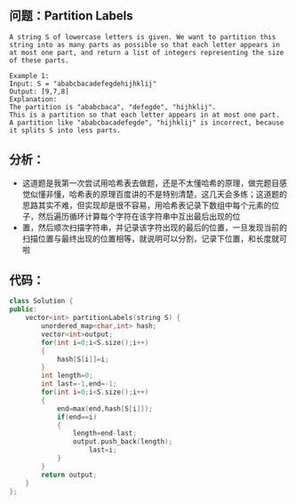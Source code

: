 ## 问题：Partition Labels
```
A string S of lowercase letters is given. We want to partition this string into as many parts as possible so that each letter appears in at most one part, and return a list of integers representing the size of these parts.

Example 1:
Input: S = "ababcbacadefegdehijhklij"
Output: [9,7,8]
Explanation:
The partition is "ababcbaca", "defegde", "hijhklij".
This is a partition so that each letter appears in at most one part.
A partition like "ababcbacadefegde", "hijhklij" is incorrect, because it splits S into less parts.
```
## 分析：
+ 这道题是我第一次尝试用哈希表去做题，还是不太懂哈希的原理，做完题目感觉似懂非懂，哈希表的原理百度讲的不是特别清楚，这几天会多练；这道题的思路其实不难，但实现却是很不容易，用哈希表记录下数组中每个元素的位子，然后遍历循环计算每个字符在该字符串中互出最后出现的位
+  置，然后顺次扫描字符串，并记录该字符出现的最后的位置，一旦发现当前的扫描位置与最终出现的位置相等，就说明可以分割，记录下位置，和长度就可啦
## 代码：
```cpp
class Solution {
public:
    vector<int> partitionLabels(string S) {
        unordered_map<char,int> hash;
        vector<int>output;
        for(int i=0;i<S.size();i++)
        {
            hash[S[i]]=i;
        }
        int length=0;
        int last=-1,end=-1;
        for(int i=0;i<S.size();i++)
        {
            end=max(end,hash[S[i]]);
            if(end==i)
            {
                length=end-last;
                output.push_back(length);
                    last=i;
            }
        }
        return output;
    }
};
```
